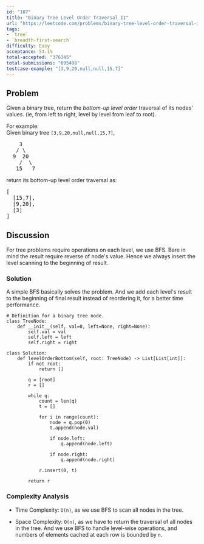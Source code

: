 ```yaml
---
id: "107"
title: "Binary Tree Level Order Traversal II"
url: "https://leetcode.com/problems/binary-tree-level-order-traversal-ii/description/"
tags:
- `tree`
- `breadth-first-search`
difficulty: Easy
acceptance: 54.1%
total-accepted: "376345"
total-submissions: "695498"
testcase-example: "[3,9,20,null,null,15,7]"
---
```


## Problem

<p>Given a binary tree, return the <i>bottom-up level order</i> traversal of its nodes' values. (ie, from left to right, level by level from leaf to root).</p>

<p>
For example:<br />
Given binary tree <code>[3,9,20,null,null,15,7]</code>,<br />
<pre>
    3
   / \
  9  20
    /  \
   15   7
</pre>
</p>
<p>
return its bottom-up level order traversal as:<br />
<pre>
[
  [15,7],
  [9,20],
  [3]
]
</pre>
</p>

## Discussion

For tree problems require operations on each level, we use BFS.
Bare in mind the result require reverse of node's value. Hence we always
insert the level scanning to the beginning of result.

### Solution

A simple BFS basically solves the problem. And we add each level's result to the
beginning of final result instead of reordering it,
for a better time performance.

```py3
# Definition for a binary tree node.
class TreeNode:
    def __init__(self, val=0, left=None, right=None):
        self.val = val
        self.left = left
        self.right = right

class Solution:
    def levelOrderBottom(self, root: TreeNode) -> List[List[int]]:
        if not root:
            return []

        q = [root]
        r = []

        while q:
            count = len(q)
            t = []

            for i in range(count):
                node = q.pop(0)
                t.append(node.val)

                if node.left:
                    q.append(node.left)

                if node.right:
                    q.append(node.right)

            r.insert(0, t)

        return r
```

### Complexity Analysis

- Time Complexity: `O(n)`, as we use BFS to scan all nodes in the tree.

- Space Complexity: `O(n)`, as we have to return the traversal of all nodes
  in the tree. And we use BFS to handle level-wise operations,
  and numbers of elements cached at each row is bounded by `n`.
